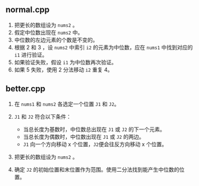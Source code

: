 ## normal.cpp

1. 把更长的数组设为 `nums2` 。
2. 假定中位数出现在 `nums2` 中。
3. 中位数的左边元素的个数是不变的。
4. 根据 2 和 3 ，设 `nums2` 中索引 `i2` 的元素为中位数，应在 `nums1` 中找到对应的 `i1` 进行验证。
5. 如果验证失败，假设 `i1` 为中位数再次验证。
6. 如果 5 失败，使用 2 分法移动 `i2` 重复 4。

## better.cpp

1. 在 `nums1` 和 `nums2` 各选定一个位置 `J1` 和 `J2`。
2. `J1` 和 `J2` 符合以下条件：

   - 当总长度为基数时，中位数总出现在 `J1` 或 `J2` 的下一个元素。
   - 当总长度为偶数时，中位数出现在 `J1` 或 `J2` 的两边。
   - `J1` 向一个方向移动 x 个位置，`J2`便会往反方向移动 x 个位置。

3. 把更长的数组设为 `nums2` 。
4. 确定 `J2` 的初始位置和末位置作为范围。使用二分法找到能产生中位数的位置。